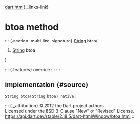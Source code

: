 [dart:html](../../dart-html/dart-html-library){._links-link}

btoa method
===========

::: {.section .multi-line-signature}
[String](../../dart-core/string-class) btoa(

1.  [String](../../dart-core/string-class) btoa

)

::: {.features}
override
:::
:::

Implementation {#source}
--------------

``` {.language-dart data-language="dart"}
String btoa(String btoa) native;
```

::: {._attribution}
© 2012 the Dart project authors\
Licensed under the BSD 3-Clause \"New\" or \"Revised\" License.\
<https://api.dart.dev/stable/2.18.5/dart-html/Window/btoa.html>
:::
